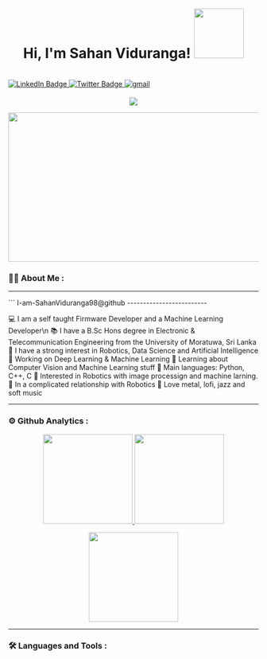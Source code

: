 <h1 align="center">
Hi, I'm Sahan Viduranga!
  <img src="https://media.giphy.com/media/M9gbBd9nbDrOTu1Mqx/giphy.gif" width="100"/>
</h1>

<br/>
<div id="badges">
  <a href="https://www.linkedin.com/in/sahan-viduranga">
    <img src="https://img.shields.io/badge/LinkedIn-blue?style=for-the-badge&logo=linkedin&logoColor=white" alt="LinkedIn Badge"/>
  </a>
  <a href="https://x.com/SahanViduranga5">
    <img src="https://img.shields.io/badge/Twitter-blue?style=for-the-badge&logo=twitter&logoColor=white" alt="Twitter Badge"/>
  </a>
  <a href="mailto:sahanvidurangassc767@gmail.com" target="_blank">
<img src=https://img.shields.io/badge/gmail-%2300acee.svg?color=EA4335&style=for-the-badge&logo=gmail&logoColor=white alt=gmail style="margin-bottom: 5px;" />
</div>
<p align="center">
  <a href="https://github.com/DenverCoder1/readme-typing-svg">
    <img src="https://readme-typing-svg.herokuapp.com?lines=Electronics+and+Tele.+Engineer;Firmware+Developer;Embedded+Software+Engineer;Always+learning+new+things&center=true&width=380&height=45">
  </a>
</p>

<div align="center">
  <img src="https://media.giphy.com/media/dWesBcTLavkZuG35MI/giphy.gif" width="600" height="300"/>
</div>

### :man_technologist: About Me :
<hr>
```
I-am-SahanViduranga98@github
-------------------------

💻 I am a self taught Firmware Developer and a Machine Learning Developer\n
📚 I have a B.Sc Hons degree in Electronic & Telecommunication  Engineering from the University of Moratuwa, Sri Lanka
📝 I have a strong interest in Robotics, Data Science and Artificial Intelligence
🔭 Working on Deep Learning & Machine Learning
🌱 Learning about Computer Vision and Machine Learning stuff
🌟 Main languages: Python, C++, C
🚩 Interested in Robotics with  image processign and machine larning.
💖 In a complicated relationship with Robotics
🎵 Love metal, lofi, jazz and soft music

</hr>

---


### ⚙️ Github Analytics :

<p align="center">
  <a href="https://github.com/SahanViduranga98">
    <img height="180em" src="https://github-readme-stats-eight-theta.vercel.app/api?username=SahanViduranga98&show_icons=true&theme=algolia&include_all_commits=true&count_private=true"/>
  </a>
  <a href="https://github.com/SahanViduranga98">
    <img height="180em" src="https://github-readme-stats-eight-theta.vercel.app/api/top-langs/?username=SahanViduranga98&layout=compact&langs_count=8&theme=algolia"/>
  </a>
</p>
<p align="center">
  <img height="180em" src="https://github-readme-streak-stats.herokuapp.com/?user=SahanViduranga98&theme=dark&hide_border=true"/>
</p>


---

### :hammer_and_wrench: Languages and Tools :
